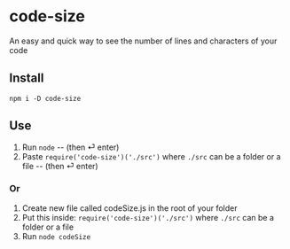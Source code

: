 # code-size
An easy and quick way to see the number of lines and characters of your code

## Install

`npm i -D code-size`

## Use

1) Run `node` -- (then ⏎ enter)
2) Paste `require('code-size')('./src')` where `./src` can be a folder or a file -- (then ⏎ enter)

### Or

1) Create new file called codeSize.js in the root of your folder
2) Put this inside: `require('code-size')('./src')` where `./src` can be a folder or a file
3) Run `node codeSize`

